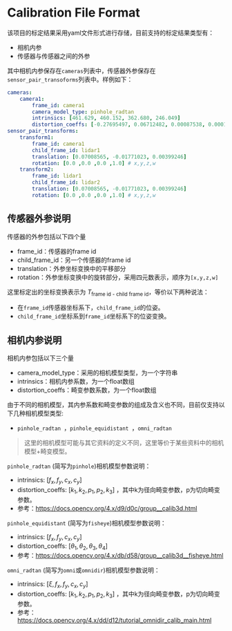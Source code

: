 # Calibration File Format

该项目的标定结果采用yaml文件形式进行存储，目前支持的标定结果类型有：

* 相机内参
* 传感器与传感器之间的外参

其中相机内参保存在`cameras`列表中，传感器外参保存在`sensor_pair_transoforms`列表中。样例如下：

```yaml
cameras:
    camera1:
        frame_id: camera1
        camera_model_type: pinhole_radtan
        intrinsics: [461.629, 460.152, 362.680, 246.049]
        distortion_coeffs: [-0.27695497, 0.06712482, 0.00087538, 0.00011556, 0.0]
sensor_pair_transforms:
    transform1:
        frame_id: camera1
        child_frame_id: lidar1
        translation: [0.07008565, -0.01771023, 0.00399246]
        rotation: [0.0 ,0.0 ,0.0 ,1.0] # x,y,z,w
    transform2:
        frame_id: lidar1
        child_frame_id: lidar2
        translation: [0.07008565, -0.01771023, 0.00399246]
        rotation: [0.0 ,0.0 ,0.0 ,1.0] # x,y,z,w
```

## 传感器外参说明

传感器的外参包括以下四个量

* frame_id：传感器的frame id
* child_frame_id：另一个传感器的frame id
* translation：外参坐标变换中的平移部分
* rotation：外参坐标变换中的旋转部分，采用四元数表示，顺序为`[x,y,z,w]`

这里标定出的坐标变换表示为 $T_\text{frame id - child frame id}$，等价以下两种说法：

* 在`frame_id`传感器坐标系下，`child_frame_id`的位姿。
* `child_frame_id`坐标系到`frame_id`坐标系下的位姿变换。

## 相机内参说明

相机内参包括以下三个量

* camera_model_type：采用的相机模型类型，为一个字符串
* intrinsics：相机内参系数，为一个float数组
* distortion_coeffs：畸变参数系数，为一个float数组

由于不同的相机模型，其内参系数和畸变参数的组成及含义也不同，目前仅支持以下几种相机模型类型:

* `pinhole_radtan `，`pinhole_equidistant `，`omni_radtan`

> 这里的相机模型可能与其它资料的定义不同，这里等价于某些资料中的相机模型+畸变模型。

`pinhole_radtan` (简写为`pinhole`)相机模型参数说明：

* intrinsics: $[f_x, f_y, c_x, c_y]$
* distortion_coeffs: $[k_1, k_2, p_1, p_2, k_3]$ ，其中k为径向畸变参数，p为切向畸变参数。
* 参考：https://docs.opencv.org/4.x/d9/d0c/group__calib3d.html

`pinhole_equidistant` (简写为`fisheye`)相机模型参数说明：

* intrinsics: $[f_x, f_y, c_x, c_y]$
* distortion_coeffs: $[\theta_1, \theta_2, \theta_3, \theta_4]$ 
* 参考：https://docs.opencv.org/4.x/db/d58/group__calib3d__fisheye.html

`omni_radtan` (简写为`omni`或`omnidir`)相机模型参数说明：

* intrinsics: $[\xi, f_x, f_y, c_x, c_y]$
* distortion_coeffs: $[k_1, k_2, p_1, p_2, k_3]$ ，其中k为径向畸变参数，p为切向畸变参数。
* 参考：https://docs.opencv.org/4.x/dd/d12/tutorial_omnidir_calib_main.html


